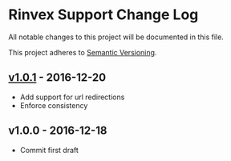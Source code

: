 # Rinvex Support Change Log

All notable changes to this project will be documented in this file.

This project adheres to [Semantic Versioning](CONTRIBUTING.md).


## [v1.0.1] - 2016-12-20
- Add support for url redirections
- Enforce consistency

## v1.0.0 - 2016-12-18
- Commit first draft

[v1.0.1]: https://github.com/rinvex/fort/compare/v1.0.0...v1.0.1
